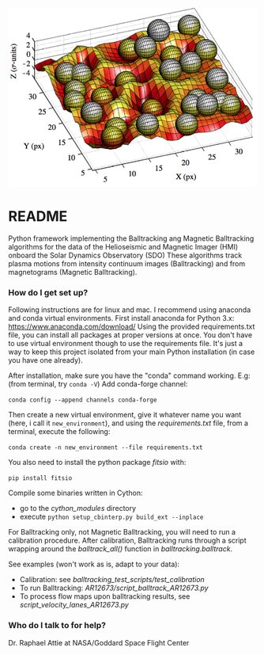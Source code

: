 ![picture](figures/balltrack_figure.png)
# README #

Python framework implementing the Balltracking ang Magnetic Balltracking algorithms for the data of the Helioseismic and Magnetic Imager (HMI) onboard the Solar Dynamics Observatory (SDO) 
These algorithms track plasma motions from intensity continuum images (Balltracking) and from magnetograms (Magnetic Balltracking).

### How do I get set up? ###

Following instructions are for linux and mac. 
I recommend using anaconda and conda virtual environments.
First install anaconda for Python 3.x: https://www.anaconda.com/download/
Using the provided requirements.txt file, you can install all packages at proper versions at once. 
You don't have to use virtual environment though to use the requirements file. It's just a way to keep this project isolated from your main Python installation (in case you have one already).

After installation, make sure you have the "conda" command working. E.g: (from terminal, try ``conda -V``)
Add conda-forge channel:

``conda config --append channels conda-forge``

Then create a new virtual environment, give it whatever name you want (here, i call it ``new_environment``), and using the *requirements.txt* file,
from a terminal, execute the following:

``conda create -n new_environment --file requirements.txt``

You also need to install the python package *fitsio* with:

``pip install fitsio``

Compile some binaries written in Cython:

- go to the *cython_modules* directory
- execute ``python setup_cbinterp.py build_ext --inplace``

For Balltracking only, not Magnetic Balltracking, you will need to run a calibration procedure.
After calibration, Balltracking runs through a script wrapping around the *balltrack_all()* function in *balltracking.balltrack*.

See examples (won't work as is, adapt to your data):

- Calibration: see *balltracking_test_scripts/test_calibration*
- To run Balltracking: *AR12673/script_balltrack_AR12673.py*
- To process flow maps upon balltracking results, see *script_velocity_lanes_AR12673.py*


### Who do I talk to for help? ###

Dr. Raphael Attie at NASA/Goddard Space Flight Center